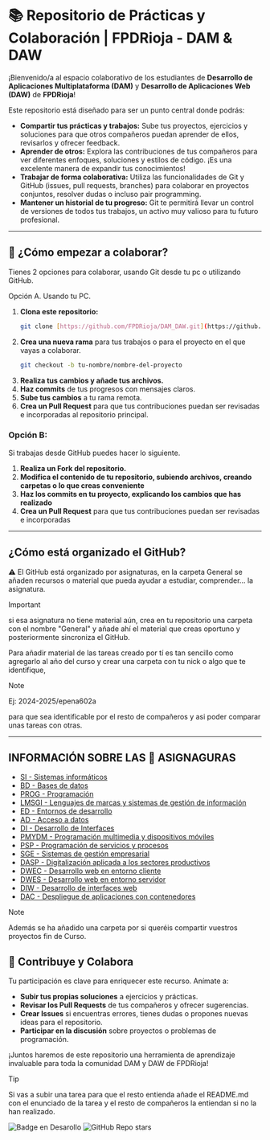 # 📚 Repositorio de Prácticas y Colaboración | FPDRioja - DAM & DAW

¡Bienvenido/a al espacio colaborativo de los estudiantes de **Desarrollo de Aplicaciones Multiplataforma (DAM)** y **Desarrollo de Aplicaciones Web (DAW)** de **FPDRioja**!

Este repositorio está diseñado para ser un punto central donde podrás:

* **Compartir tus prácticas y trabajos:** Sube tus proyectos, ejercicios y soluciones para que otros compañeros puedan aprender de ellos, revisarlos y ofrecer feedback.
* **Aprender de otros:** Explora las contribuciones de tus compañeros para ver diferentes enfoques, soluciones y estilos de código. ¡Es una excelente manera de expandir tus conocimientos!
* **Trabajar de forma colaborativa:** Utiliza las funcionalidades de Git y GitHub (issues, pull requests, branches) para colaborar en proyectos conjuntos, resolver dudas o incluso pair programming.
* **Mantener un historial de tu progreso:** Git te permitirá llevar un control de versiones de todos tus trabajos, un activo muy valioso para tu futuro profesional.

---

## 🚀 ¿Cómo empezar a colaborar?

Tienes 2 opciones para colaborar, usando Git desde tu pc o utilizando GitHub.

Opción A. Usando tu PC.
1.  **Clona este repositorio:**
    ```bash
    git clone [https://github.com/FPDRioja/DAM_DAW.git](https://github.com/FPDRioja/DAM_DAW.git)
    ```
2.  **Crea una nueva rama** para tus trabajos o para el proyecto en el que vayas a colaborar.
    ```bash
    git checkout -b tu-nombre/nombre-del-proyecto
    ```
3.  **Realiza tus cambios y añade tus archivos.**
4.  **Haz commits** de tus progresos con mensajes claros.
5.  **Sube tus cambios** a tu rama remota.
6.  **Crea un Pull Request** para que tus contribuciones puedan ser revisadas e incorporadas al repositorio principal.

### Opción B:

Si trabajas desde GitHub puedes hacer lo siguiente.
1. **Realiza un Fork del repositorio.**
2. **Modifica el contenido de tu repositorio, subiendo archivos, creando carpetas o lo que creas conveniente**
3. **Haz los commits en tu proyecto, explicando los cambios que has realizado**
4. **Crea un Pull Request** para que tus contribuciones puedan ser revisadas e incorporadas

---

## ¿Cómo está organizado el GitHub?

⚠️ El GitHub está organizado por asignaturas, en la carpeta General se añaden recursos o material que pueda ayudar a estudiar, comprender... la asignatura.

> [!IMPORTANT]
> si esa asignatura no tiene material aún, crea en tu repositorio una carpeta con el nombre "General" y añade ahí el material que creas oportuno y posteriormente sincroniza el GitHub.

Para añadir material de las tareas creado por tí es tan sencillo como agregarlo al año del curso y crear una carpeta con tu nick o algo que te identifique, 

> [!NOTE]
> Ej: 2024-2025/epena602a

para que sea identificable por el resto de compañeros y asi poder comparar unas tareas con otras.

---



## INFORMACIÓN SOBRE LAS 📂 ASIGNAGURAS 

- [SI - Sistemas informáticos](./Asignaturas/SI/README.md)
- [BD - Bases de datos](./Asignaturas/BD/README.md)
- [PROG - Programación](./Asignaturas/PROG/README.md)
- [LMSGI - Lenguajes de marcas y sistemas de gestión de información](./Asignaturas/LMSGI/README.md)
- [ED - Entornos de desarrollo](./Asignaturas/ED/README.md)
- [AD - Acceso a datos](./Asignaturas/AD/README.md)
- [DI - Desarrollo de Interfaces](./Asignaturas/DI/README.md)
- [PMYDM - Programación multimedia y dispositivos móviles](./Asignaturas/PMYDM/README.md)
- [PSP - Programación de servicios y procesos](./Asignaturas/PSP/README.md)
- [SGE - Sistemas de gestión empresarial](./Asignaturas/SGE/README.md)
- [DASP - Digitalización aplicada a los sectores productivos](./Asignaturas/DASP/README.md)
- [DWEC - Desarrollo web en entorno cliente](./Asignaturas/DWEC/README.md)
- [DWES - Desarrollo web en entorno servidor](./Asignaturas/DWES/README.md)
- [DIW - Desarrollo de interfaces web](./Asignaturas/DIW/README.md)
- [DAC - Despliegue de aplicaciones con contenedores](./Asignaturas/DAC/README.md)

> [!NOTE]
> Además se ha añadido una carpeta por si queréis compartir vuestros proyectos fin de Curso.



## 🤝 Contribuye y Colabora

Tu participación es clave para enriquecer este recurso. Anímate a:

* **Subir tus propias soluciones** a ejercicios y prácticas.
* **Revisar los Pull Requests** de tus compañeros y ofrecer sugerencias.
* **Crear Issues** si encuentras errores, tienes dudas o propones nuevas ideas para el repositorio.
* **Participar en la discusión** sobre proyectos o problemas de programación.

¡Juntos haremos de este repositorio una herramienta de aprendizaje invaluable para toda la comunidad DAM y DAW de FPDRioja!


> [!TIP]
> Si vas a subir una tarea para que el resto entienda añade el README.md con el enunciado de la tarea y el resto de compañeros la entiendan si no la han realizado.

![Badge en Desarollo](https://img.shields.io/badge/STATUS-EN%20DESAROLLO-green) ![GitHub Repo stars](https://img.shields.io/github/stars/FPDRioja/DAM_DAW?style=social)



